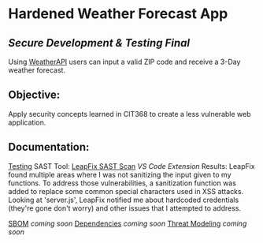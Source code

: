 # Hardened Weather Forecast App
## _Secure Development & Testing Final_

Using [WeatherAPI](https://www.weatherapi.com/) users can input a valid ZIP code and receive a 3-Day weather forecast. 

## Objective:
Apply security concepts learned in CIT368 to create a less vulnerable web application. 

## Documentation:
<ins>Testing</ins>
SAST Tool: [LeapFix SAST Scan](https://marketplace.visualstudio.com/items?itemName=FernandoMengali.leapfix-sast-scan&ssr=false#overview) _VS Code Extension_
Results:
LeapFix found multiple areas where I was not sanitizing the input given to my functions. To address those vulnerabilities, a sanitization function was added to replace some common special characters used in XSS attacks. Looking at 'server.js', LeapFix notified me about hardcoded credentials (they're gone don't worry) and other issues that I attempted to address.

<ins>SBOM</ins> _coming soon_
<ins>Dependencies</ins> _coming soon_
<ins>Threat Modeling</ins> _coming soon_

